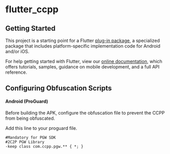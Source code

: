 # flutter_ccpp

## Getting Started

This project is a starting point for a Flutter
[plug-in package](https://flutter.dev/developing-packages/),
a specialized package that includes platform-specific implementation code for
Android and/or iOS.

For help getting started with Flutter, view our
[online documentation](https://flutter.dev/docs), which offers tutorials,
samples, guidance on mobile development, and a full API reference.

## Configuring Obfuscation Scripts

#### Android (ProGuard)

Before building the APK, configure the obfuscation file to prevent the CCPP from being obfuscated.

Add this line to your proguard file.

```
#Mandatory for PGW SDK
#2C2P PGW Library
-keep class com.ccpp.pgw.** { *; }
```
